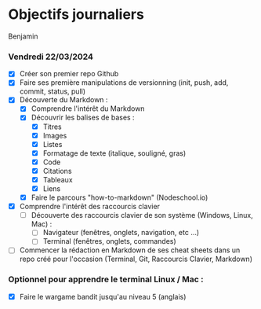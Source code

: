 # Objectifs journaliers

Benjamin

### Vendredi 22/03/2024

- [X] Créer son premier repo Github
- [X] Faire ses première manipulations de versionning (init, push, add, commit, status, pull)
- [X] Découverte du Markdown :
  - [X] Comprendre l'intérêt du Markdown
  - [X] Découvrir les balises de bases :
    - [X] Titres
    - [X] Images
    - [X] Listes
    - [X] Formatage de texte (italique, souligné, gras)
    - [X] Code
    - [X] Citations
    - [X] Tableaux
    - [X] Liens
  - [X] Faire le parcours "how-to-markdown" (Nodeschool.io)
- [X] Comprendre l'intérêt des raccourcis clavier
  - [ ] Découverte des raccourcis clavier de son système (Windows, Linux, Mac) :
    - [ ] Navigateur (fenêtres, onglets, navigation, etc …)
    - [ ] Terminal (fenêtres, onglets, commandes)
- [ ] Commencer la rédaction en Markdown de ses cheat sheets dans un repo créé pour l'occasion (Terminal, Git, Raccourcis Clavier, Markdown)

### Optionnel pour apprendre le terminal Linux / Mac :

- [X] Faire le wargame bandit jusqu'au niveau 5 (anglais)
